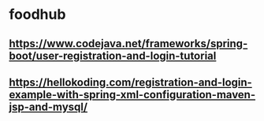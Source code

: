 # foodhub

## https://www.codejava.net/frameworks/spring-boot/user-registration-and-login-tutorial


## **https://hellokoding.com/registration-and-login-example-with-spring-xml-configuration-maven-jsp-and-mysql/**